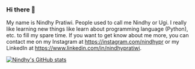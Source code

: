 ### Hi there 👋

My name is Nindhy Pratiwi. People used to call me Nindhy or Ugi. I really like learning new things like learn about programming language (Python), etc. to fill my spare time. If you want to get know about me more, you can contact me on my Instagram at https://instagram.com/nindhypr or my LinkedIn at https://www.linkedin.com/in/nindhypratiwi.

[![Nindhy's GitHub stats](https://github-readme-stats.vercel.app/api?username=nindhypr)](https://github.com/anuraghazra/github-readme-stats)
